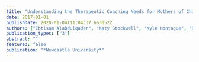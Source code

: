 ```yaml
---
title: "Understanding the Therapeutic Coaching Needs for Mothers of Children with Cerebral Palsy"
date: 2017-01-01
publishDate: 2020-01-04T11:04:37.663052Z
authors: ["Ebtisam Alabdulqader", "Katy Stockwell", "Kyle Montague", "Daniel Jackson", "Madeline Balaam", "Andrew Monk", "Patrick Olivier", "Lindsay Pennington"]
publication_types: ["3"]
abstract: ""
featured: false
publication: "*Newcastle University*"
---
```


